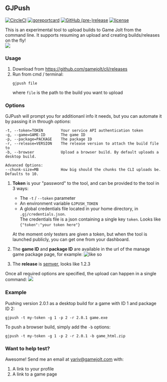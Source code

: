 ## GJPush
[![CircleCI](https://img.shields.io/circleci/project/github/RedSparr0w/node-csgo-parser.svg)](https://circleci.com/gh/gamejolt/cli/tree/master)
[![goreportcard](https://goreportcard.com/badge/github.com/gamejolt/cli)](https://goreportcard.com/report/github.com/gamejolt/cli)
[![GitHub (pre-)release](https://img.shields.io/github/release/gamejolt/cli/all.svg)]()
[![license](https://img.shields.io/github/license/gamejolt/cli.svg)]()

This is an experimental tool to upload builds to Game Jolt from the command line.
It supports resuming an upload and creating builds/releases on the fly!  
![](https://i.imgur.com/3kfk7Wf.gif)

### Usage
1. Download from https://github.com/gamejolt/cli/releases
2. Run from cmd / terminal:
    ```
    gjpush file
    ```
    where `file` is the path to the build you want to upload

### Options
GJPush will prompt you for additionanl info it needs, but you can automate it by passing it in through _options_:
```
-t, --token=TOKEN        Your service API authentication token
-g, --game=GAME-ID       The game ID
-p, --package=PACKAGE    The package ID
-r, --release=VERSION    The release version to attach the build file to
-b, --browser            Upload a browser build. By default uploads a desktop build.

Advanced Options:
--chunk-size=MB          How big should the chunks the CLI uploads be. Defaults to 10.
```

1. __Token__ is your "password" to the tool, and can be provided to the tool in 3 ways:

    - The `-t` / `--token` parameter
    - An environment variable `GJPUSH_TOKEN`
    - A global credentials file located in your home directory, in `.gj/credentials.json`.  
    The credentials file is a json containing a single key `token`. Looks like `{"token":"your token here"}`
  
    At the moment only testers are given a token, but when the tool is launched publicly, you can get one from your dashboard.
2. The __game ID__ and __package ID__ are available in the url of the manage game package page, for example:
    ![like so](https://i.imgur.com/HcePzxN.png)
3. The __release__ is [semver](https://semver.org/), looks like 1.2.3

Once all required options are specified, the upload can happen in a single command:
![](https://i.imgur.com/r9kteuT.gif)

### Example
Pushing version 2.0.1 as a desktop build for a game with ID 1 and package ID 2:
```
gjpush -t my-token -g 1 -p 2 -r 2.0.1 game.exe
```

To push a browser build, simply add the `-b` options:
```
gjpush -t my-token -g 1 -p 2 -r 2.0.1 -b game_html.zip
```

### Want to help test?
Awesome! Send me an email at yariv@gamejolt.com with:
1. A link to your profile
2. A link to a game page
